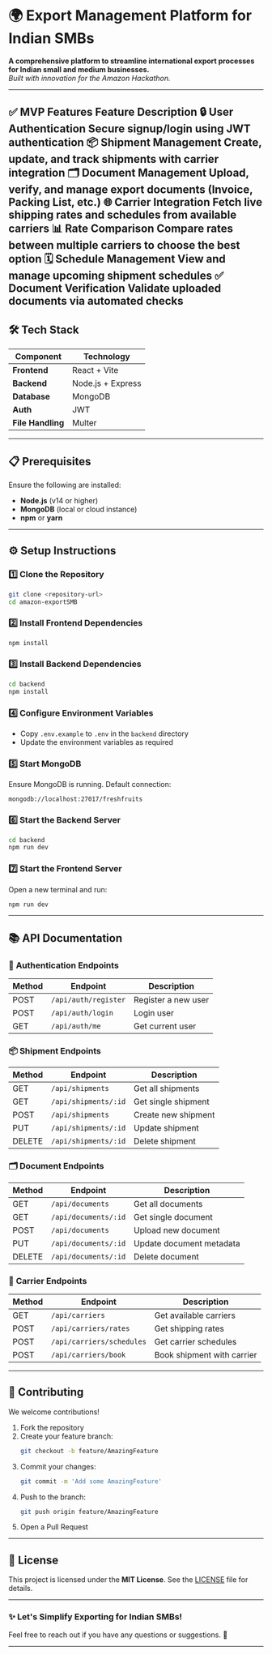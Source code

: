 # 🌍 **Export Management Platform for Indian SMBs**  
**A comprehensive platform to streamline international export processes for Indian small and medium businesses.**  
*Built with innovation for the Amazon Hackathon.*

---

✅ MVP Features 
Feature	Description
🔒 User Authentication	Secure signup/login using JWT authentication
📦 Shipment Management	Create, update, and track shipments with carrier integration
🗂️ Document Management	Upload, verify, and manage export documents (Invoice, Packing List, etc.)
🌐 Carrier Integration	Fetch live shipping rates and schedules from available carriers
📊 Rate Comparison	Compare rates between multiple carriers to choose the best option
🗓️ Schedule Management	View and manage upcoming shipment schedules
✅ Document Verification	Validate uploaded documents via automated checks
---

## 🛠️ **Tech Stack**  

| Component    | Technology         |
|--------------|--------------------|
| **Frontend** | React + Vite       |
| **Backend**  | Node.js + Express  |
| **Database** | MongoDB            |
| **Auth**     | JWT                |
| **File Handling** | Multer         |

---

## 📋 **Prerequisites**  
Ensure the following are installed:  
- **Node.js** (v14 or higher)  
- **MongoDB** (local or cloud instance)  
- **npm** or **yarn**  

---

## ⚙️ **Setup Instructions**  

### 1️⃣ Clone the Repository  
```bash
git clone <repository-url>
cd amazon-exportSMB
```

### 2️⃣ Install Frontend Dependencies  
```bash
npm install
```

### 3️⃣ Install Backend Dependencies  
```bash
cd backend
npm install
```

### 4️⃣ Configure Environment Variables  
- Copy `.env.example` to `.env` in the `backend` directory  
- Update the environment variables as required  

### 5️⃣ Start MongoDB  
Ensure MongoDB is running. Default connection:  
```plaintext
mongodb://localhost:27017/freshfruits
```

### 6️⃣ Start the Backend Server  
```bash
cd backend
npm run dev
```

### 7️⃣ Start the Frontend Server  
Open a new terminal and run:  
```bash
npm run dev
```

---

## 📚 **API Documentation**  

### 🔐 **Authentication Endpoints**  
| Method | Endpoint            | Description           |
|--------|---------------------|-----------------------|
| POST   | `/api/auth/register` | Register a new user  |
| POST   | `/api/auth/login`    | Login user           |
| GET    | `/api/auth/me`       | Get current user     |

### 📦 **Shipment Endpoints**  
| Method | Endpoint              | Description          |
|--------|-----------------------|----------------------|
| GET    | `/api/shipments`       | Get all shipments   |
| GET    | `/api/shipments/:id`   | Get single shipment |
| POST   | `/api/shipments`       | Create new shipment |
| PUT    | `/api/shipments/:id`   | Update shipment     |
| DELETE | `/api/shipments/:id`   | Delete shipment     |

### 🗂️ **Document Endpoints**  
| Method | Endpoint              | Description             |
|--------|-----------------------|-------------------------|
| GET    | `/api/documents`       | Get all documents      |
| GET    | `/api/documents/:id`   | Get single document    |
| POST   | `/api/documents`       | Upload new document    |
| PUT    | `/api/documents/:id`   | Update document metadata |
| DELETE | `/api/documents/:id`   | Delete document        |

### 🚛 **Carrier Endpoints**  
| Method | Endpoint                 | Description              |
|--------|--------------------------|--------------------------|
| GET    | `/api/carriers`           | Get available carriers  |
| POST   | `/api/carriers/rates`     | Get shipping rates      |
| POST   | `/api/carriers/schedules` | Get carrier schedules   |
| POST   | `/api/carriers/book`      | Book shipment with carrier |

---

## 👥 **Contributing**  

We welcome contributions!  

1. Fork the repository  
2. Create your feature branch:  
   ```bash
   git checkout -b feature/AmazingFeature
   ```
3. Commit your changes:  
   ```bash
   git commit -m 'Add some AmazingFeature'
   ```
4. Push to the branch:  
   ```bash
   git push origin feature/AmazingFeature
   ```
5. Open a Pull Request  

---

## 📜 **License**  
This project is licensed under the **MIT License**. See the [LICENSE](./LICENSE) file for details.

---

### ✨ **Let's Simplify Exporting for Indian SMBs!**

Feel free to reach out if you have any questions or suggestions. 🌟

--- 
